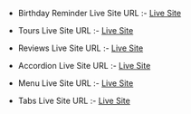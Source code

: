 - Birthday Reminder Live Site URL :- [Live Site](https://birthday-reminder-singh.netlify.app/)

- Tours Live Site URL :- [Live Site](https://tours-singh.netlify.app)

- Reviews Live Site URL :- [Live Site](https://reviews-singh.netlify.app/)

- Accordion Live Site URL :- [Live Site](https://accordion-singh.netlify.app/)

- Menu Live Site URL :- [Live Site](https://menu-singh.netlify.app/)

- Tabs Live Site URL :- [Live Site](https://tabs-singh.netlify.app/)
